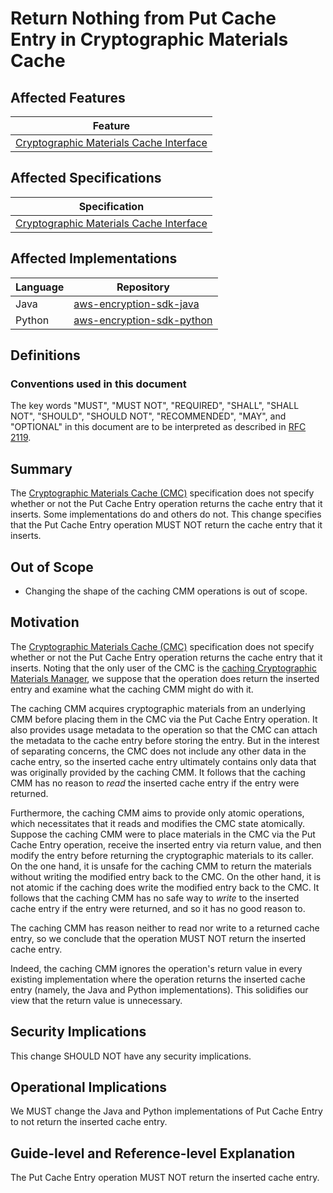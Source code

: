[//]: # "Copyright Amazon.com Inc. or its affiliates. All Rights Reserved."
[//]: # "SPDX-License-Identifier: CC-BY-SA-4.0"

# Return Nothing from Put Cache Entry in Cryptographic Materials Cache

## Affected Features

| Feature                                                                                     |
| ------------------------------------------------------------------------------------------- |
| [Cryptographic Materials Cache Interface](../../framework/cryptographic-materials-cache.md) |

## Affected Specifications

| Specification                                                                               |
| ------------------------------------------------------------------------------------------- |
| [Cryptographic Materials Cache Interface](../../framework/cryptographic-materials-cache.md) |

## Affected Implementations

| Language | Repository                                                                    |
| -------- | ----------------------------------------------------------------------------- |
| Java     | [aws-encryption-sdk-java](https://github.com/aws/aws-encryption-sdk-java)     |
| Python   | [aws-encryption-sdk-python](https://github.com/aws/aws-encryption-sdk-python) |

## Definitions

### Conventions used in this document

The key words
"MUST", "MUST NOT", "REQUIRED", "SHALL", "SHALL NOT",
"SHOULD", "SHOULD NOT", "RECOMMENDED", "MAY", and "OPTIONAL"
in this document are to be interpreted as described in
[RFC 2119](https://tools.ietf.org/html/rfc2119).

## Summary

The [Cryptographic Materials Cache (CMC)](../../framework/cryptographic-materials-cache.md) specification
does not specify whether or not the Put Cache Entry operation
returns the cache entry that it inserts.
Some implementations do and others do not.
This change specifies that the Put Cache Entry operation
MUST NOT return the cache entry that it inserts.

## Out of Scope

- Changing the shape of the caching CMM operations is out of scope.

## Motivation

The [Cryptographic Materials Cache (CMC)](../../framework/cryptographic-materials-cache.md) specification
does not specify whether or not the Put Cache Entry operation
returns the cache entry that it inserts.
Noting that the only user of the CMC is the
[caching Cryptographic Materials Manager](../../framework/caching-cmm.md),
we suppose that the operation does return the inserted entry
and examine what the caching CMM might do with it.

The caching CMM acquires cryptographic materials
from an underlying CMM before placing them in the CMC
via the Put Cache Entry operation.
It also provides usage metadata to the operation
so that the CMC can attach the metadata to the cache entry
before storing the entry.
But in the interest of separating concerns,
the CMC does not include any other data in the cache entry,
so the inserted cache entry ultimately contains only
data that was originally provided by the caching CMM.
It follows that the caching CMM has no reason
to _read_ the inserted cache entry if the entry were returned.

Furthermore,
the caching CMM aims to provide only atomic operations,
which necessitates that it reads and modifies the CMC state atomically.
Suppose the caching CMM were to place materials in the CMC
via the Put Cache Entry operation,
receive the inserted entry via return value,
and then modify the entry
before returning the cryptographic materials to its caller.
On the one hand,
it is unsafe for the caching CMM to return the materials
without writing the modified entry back to the CMC.
On the other hand,
it is not atomic if the caching does write the modified entry back to the CMC.
It follows that the caching CMM has no safe way
to _write_ to the inserted cache entry if the entry were returned,
and so it has no good reason to.

The caching CMM has reason
neither to read nor write to a returned cache entry,
so we conclude that the operation MUST NOT return the inserted cache entry.

Indeed,
the caching CMM ignores the operation's return value
in every existing implementation
where the operation returns the inserted cache entry
(namely, the Java and Python implementations).
This solidifies our view that the return value is unnecessary.

## Security Implications

This change SHOULD NOT have any security implications.

## Operational Implications

We MUST change the Java and Python implementations of Put Cache Entry
to not return the inserted cache entry.

## Guide-level and Reference-level Explanation

The Put Cache Entry operation MUST NOT return the inserted cache entry.
